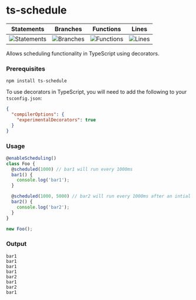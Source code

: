# ts-schedule

| Statements                  | Branches                | Functions                 | Lines                |
| --------------------------- | ----------------------- | ------------------------- | -------------------- |
| ![Statements](https://img.shields.io/badge/Coverage-90.24%25-brightgreen.svg) | ![Branches](https://img.shields.io/badge/Coverage-80%25-yellow.svg) | ![Functions](https://img.shields.io/badge/Coverage-92.86%25-brightgreen.svg) | ![Lines](https://img.shields.io/badge/Coverage-89.74%25-yellow.svg)    |

Allows scheduling functionality in TypeScript using decorators.

### Prerequisites
`npm install ts-schedule`

To use decorators in TypeScript, you will need to add the following to your `tsconfig.json`:

```json
{
  "compilerOptions": {
    "experimentalDecorators": true
  }
}
```

### Usage
```ts
@enableScheduling()
class Foo {
  @scheduled(1000) // bar1 will run every 1000ms
  bar1() {
    console.log('bar1');
  }

  @scheduled(1000, 5000) // bar2 will run every 1000ms after an intial 5000ms delay
  bar2() {
    console.log('bar2');
  }
}

new Foo();
```

### Output
```text
bar1
bar1
bar1
bar1
bar2
bar1
bar2
bar1
```
